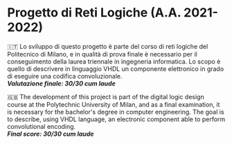 # Progetto di Reti Logiche (A.A. 2021-2022)
:it: Lo sviluppo di questo progetto è parte del corso di reti logiche del Politecnico di Milano, e in qualità di prova finale è necessario per il conseguimento della laurea triennale in ingegneria informatica.
Lo scopo è quello di descrivere in linguaggio VHDL un componente elettronico in grado di eseguire una codifica convoluzionale.<br>
***Valutazione finale: 30/30 cum laude***

:uk: The development of this project is part of the digital logic design course at the Polytechnic University of Milan, and as a final examination, it is necessary for the bachelor's degree in computer engineering. The goal is to describe, using VHDL language, an electronic component able to perform convolutional encoding.<br>
***Final score: 30/30 cum laude***
